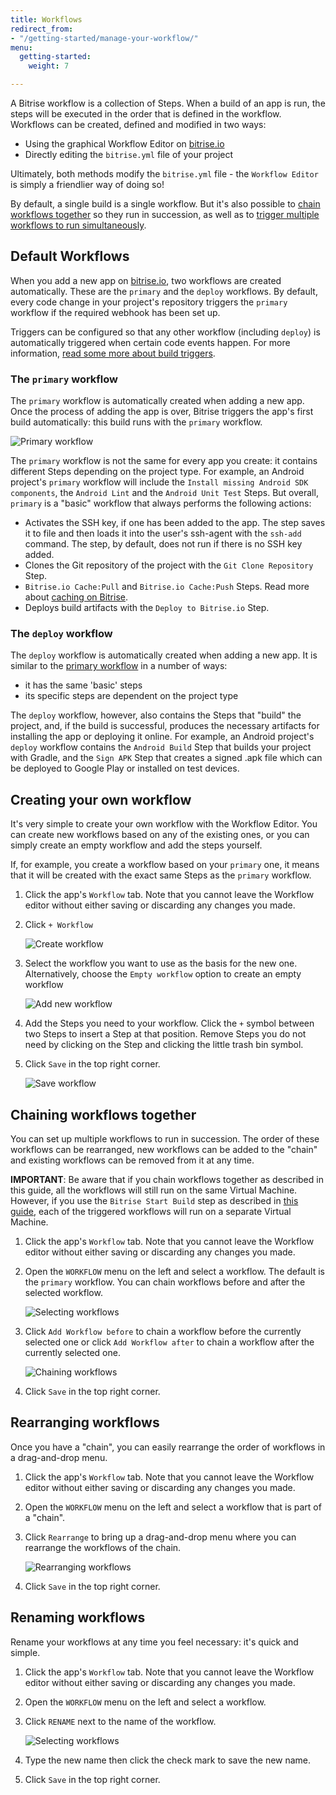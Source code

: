 ```yaml
---
title: Workflows
redirect_from:
- "/getting-started/manage-your-workflow/"
menu:
  getting-started:
    weight: 7

---
```

A Bitrise workflow is a collection of Steps. When a build of an app is run, the steps will be executed in the order that is defined in the workflow. Workflows can be created, defined and modified in two ways:

* Using the graphical Workflow Editor on [bitrise.io](https://www.bitrise.io)
* Directly editing the `bitrise.yml` file of your project

Ultimately, both methods modify the `bitrise.yml` file - the `Workflow Editor` is simply a friendlier way of doing so!

By default, a single build is a single workflow. But it's also possible to [chain workflows together](/getting-started/getting-started-workflows#chain-workflows-together) so they run in succession, as well as to [trigger multiple workflows to run simultaneously](/builds/triggering-builds/trigger-multiple-workflows).

## Default Workflows

When you add a new app on [bitrise.io](https://www.bitrise.io), two workflows are created automatically. These are the `primary` and the `deploy` workflows. By default, every code change in your project's repository triggers the `primary` workflow if the required webhook has been set up.

Triggers can be configured so that any other workflow (including `deploy`) is automatically triggered when certain code events happen. For more information, [read some more about build triggers](/builds/triggering-builds/triggering-builds).

### The `primary` workflow

The `primary` workflow is automatically created when adding a new app. Once the process of adding the app is over, Bitrise triggers the app's first build automatically: this build runs with the `primary` workflow.

![Primary workflow](/img/getting-started/primary-workflow.png)

The `primary` workflow is not the same for every app you create: it contains different Steps depending on the project type. For example, an Android project's `primary` workflow will include the `Install missing Android SDK components`, the `Android Lint` and the `Android Unit Test` Steps. But overall, `primary` is a "basic" workflow that always performs the following actions:

* Activates the SSH key, if one has been added to the app. The step saves it to file and then loads it into the user's ssh-agent with the `ssh-add` command. The step, by default, does not run if there is no SSH key added.
* Clones the Git repository of the project with the `Git Clone Repository` Step.
* `Bitrise.io Cache:Pull` and `Bitrise.io Cache:Push` Steps. Read more about [caching on Bitrise](/caching/about-caching).
* Deploys build artifacts with the `Deploy to Bitrise.io` Step.

### The `deploy` workflow

The `deploy` workflow is automatically created when adding a new app. It is similar to the [primary workflow](/getting-started/getting-started-workflows#the-primary-workflow) in a number of ways:

* it has the same 'basic' steps
* its specific steps are dependent on the project type

The `deploy` workflow, however, also contains the Steps that "build" the project, and, if the build is successful, produces the necessary artifacts for installing the app or deploying it online. For example, an Android project's `deploy` workflow contains the `Android Build` Step that builds your project with Gradle, and the `Sign APK` Step that creates a signed .apk file which can be deployed to Google Play or installed on test devices.

## Creating your own workflow

It's very simple to create your own workflow with the Workflow Editor. You can create new workflows based on any of the existing ones, or you can simply create an empty workflow and add the steps yourself.

If, for example, you create a workflow based on your `primary` one, it means that it will be created with the exact same Steps as the `primary` workflow.

1. Click the app's `Workflow` tab. Note that you cannot leave the Workflow editor without either saving or discarding any changes you made.
2. Click `+ Workflow`

   ![Create workflow](/img/getting-started/create-workflow.png)
3. Select the workflow you want to use as the basis for the new one. Alternatively, choose the `Empty workflow` option to create an empty workflow

   ![Add new workflow](/img/getting-started/add-new-workflow.png)
4. Add the Steps you need to your workflow. Click the `+` symbol between two Steps to insert a Step at that position. Remove Steps you do not need by clicking on the Step and clicking the little trash bin symbol.
5. Click `Save` in the top right corner.

   ![Save workflow](/img/getting-started/save-workflow.png)

## Chaining workflows together

You can set up multiple workflows to run in succession. The order of these workflows can be rearranged, new workflows can be added to the "chain" and existing workflows can be removed from it at any time.

**IMPORTANT**: Be aware that if you chain workflows together as described in this guide, all the workflows will still run on the same Virtual Machine. However, if you use the `Bitrise Start Build` step as described in [this guide](/builds/triggering-builds/trigger-multiple-workflows), each of the triggered workflows will run on a separate Virtual Machine.

1. Click the app's `Workflow` tab. Note that you cannot leave the Workflow editor without either saving or discarding any changes you made.
2. Open the `WORKFLOW` menu on the left and select a workflow. The default is the `primary` workflow. You can chain workflows before and after the selected workflow.

   ![Selecting workflows](/img/getting-started/selecting-workflows.png)
3. Click `Add Workflow before` to chain a workflow before the currently selected one or click `Add Workflow after` to chain a workflow after the currently selected one.

   ![Chaining workflows](/img/getting-started/chain-workflow.png)
4. Click `Save` in the top right corner.

## Rearranging workflows

Once you have a "chain", you can easily rearrange the order of workflows in a drag-and-drop menu.

1. Click the app's `Workflow` tab. Note that you cannot leave the Workflow editor without either saving or discarding any changes you made.
2. Open the `WORKFLOW` menu on the left and select a workflow that is part of a "chain".
3. Click `Rearrange` to bring up a drag-and-drop menu where you can rearrange the workflows of the chain.

   ![Rearranging workflows](/img/getting-started/rearrange-workflows.png)
4. Click `Save` in the top right corner.

## Renaming workflows

Rename your workflows at any time you feel necessary: it's quick and simple.

1. Click the app's `Workflow` tab. Note that you cannot leave the Workflow editor without either saving or discarding any changes you made.
2. Open the `WORKFLOW` menu on the left and select a workflow.
3. Click `RENAME` next to the name of the workflow.

   ![Selecting workflows](/img/getting-started/selecting-workflows.png)
4. Type the new name then click the check mark to save the new name.
5. Click `Save` in the top right corner.